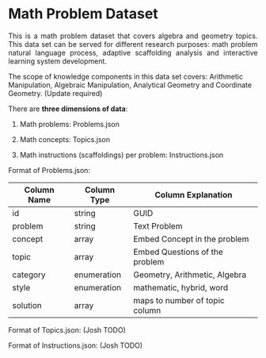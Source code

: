 # Math Problem Dataset
<p align="justify">
This is a math problem dataset that covers algebra and geometry topics. This data set can be served for different research purposes: math problem natural language process, adaptive scaffolding analysis and interactive learning system development.
</p>

The scope of knowledge components in this data set covers:
Arithmetic Manipulation, Algebraic Manipulation, Analytical Geometry and Coordinate Geometry. (Update required) 

There are **three dimensions of data**:

1. Math problems: Problems.json

2. Math concepts: Topics.json

3. Math instructions (scaffoldings) per problem: Instructions.json

Format of Problems.json:

| Column Name  | Column Type  |         Column Explanation       |
| -------------|--------------|----------------------------------|
|      id      |    string    |       GUID                       |
|     problem  |    string    |     Text Problem                 |
|    concept   |    array     |   Embed Concept in the problem   |
|     topic    |    array     |   Embed Questions of the problem |
|    category  |  enumeration |   Geometry, Arithmetic, Algebra  |
|      style   |  enumeration |   mathematic, hybrid, word       |
|     solution |    array     |   maps to number of topic column |

Format of Topics.json:
(Josh TODO)

Format of Instructions.json:
(Josh TODO)
